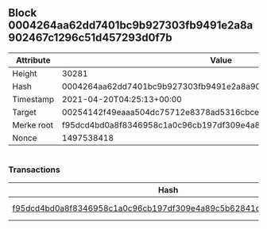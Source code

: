 ## Block 0004264aa62dd7401bc9b927303fb9491e2a8a902467c1296c51d457293d0f7b

Attribute | Value
--- | ---
Height | 30281
Hash | 0004264aa62dd7401bc9b927303fb9491e2a8a902467c1296c51d457293d0f7b
Timestamp | 2021-04-20T04:25:13+00:00
Target | 00254142f49eaaa504dc75712e8378ad5316cbcead634704b3734b6271167cc4
Merke root | f95dcd4bd0a8f8346958c1a0c96cb197df309e4a89c5b62841d8cb5ad7d2b3ad
Nonce | 1497538418

```

```

### Transactions

Hash | Amount
--- | ---
[f95dcd4bd0a8f8346958c1a0c96cb197df309e4a89c5b62841d8cb5ad7d2b3ad](f95dcd4bd0a8f8346958c1a0c96cb197df309e4a89c5b62841d8cb5ad7d2b3ad.md) | 10.00000000 SKEPTI 
